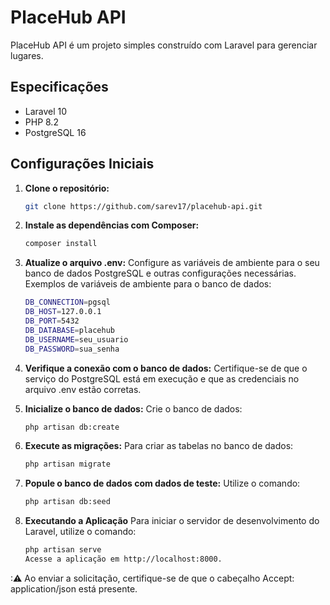 # PlaceHub API

PlaceHub API é um projeto simples construído com Laravel para gerenciar lugares.

## Especificações

- Laravel 10
- PHP 8.2
- PostgreSQL 16

## Configurações Iniciais

1. **Clone o repositório:**
   ```sh
   git clone https://github.com/sarev17/placehub-api.git

2. **Instale as dependências com Composer:**
   ```sh
   composer install

3. **Atualize o arquivo .env:**
    Configure as variáveis de ambiente para o seu banco de dados PostgreSQL e outras configurações necessárias.
    Exemplos de variáveis de ambiente para o banco de dados:
    ```sh
    DB_CONNECTION=pgsql
    DB_HOST=127.0.0.1
    DB_PORT=5432
    DB_DATABASE=placehub
    DB_USERNAME=seu_usuario
    DB_PASSWORD=sua_senha

4. **Verifique a conexão com o banco de dados:**
    Certifique-se de que o serviço do PostgreSQL está em execução e que as credenciais no arquivo .env estão corretas.

5. **Inicialize o banco de dados:**
    Crie o banco de dados:
    ```sh
    php artisan db:create

6. **Execute as migrações:**
    Para criar as tabelas no banco de dados:
    ```sh
    php artisan migrate

7. **Popule o banco de dados com dados de teste:**
    Utilize o comando:
    ```sh
    php artisan db:seed

8. **Executando a Aplicação**
    Para iniciar o servidor de desenvolvimento do Laravel, utilize o comando:
    ```sh
    php artisan serve
    Acesse a aplicação em http://localhost:8000.

:⚠ Ao enviar a solicitação, certifique-se de que o cabeçalho Accept: application/json está presente. 
